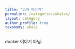 ```yaml
---
title: "고래 이야기"  
permalink: /categories/whales/  
layout: category  
author_profile: true  
taxonomy: whale  
---
```


docker 이야기 아님.